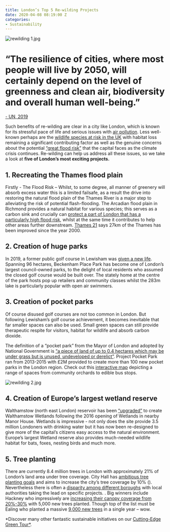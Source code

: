 ```yaml
---
title: London’s Top 5 Re-wilding Projects
date: 2020-04-08 08:19:00 Z
categories:
- Sustainability
---
```


![rewilding 1.jpg](/uploads/rewilding%201.jpg)



# “The resilience of cities, where most people will live by 2050, will certainly depend on the level of greenness and clean air, biodiversity and overall human well-being.” 
[- UN, 2019](https://www.unenvironment.org/news-and-stories/story/rewilding-londons-urban-spaces) 


Such benefits of re-wilding are clear in a city like London, which is known for its stressful pace of life and serious issues with [air pollution](https://www.theguardian.com/environment/2015/jul/15/nearly-9500-people-die-each-year-in-london-because-of-air-pollution-study). Less well-known perhaps are the [wildlife species at risk in the UK](https://friendsoftheearth.uk/nature/ipbes-biodiversity-report-friends-earth-calls-uk-government-step-avoid-catastrophic-nature) with habitat loss remaining a significant contributing factor as well as the genuine concerns about the potential [“great flood risk”](https://www.independent.co.uk/news/uk/home-news/london-flood-risk-map-shows-areas-of-the-capital-most-in-danger-10039405.html) that the capital faces as the climate crisis continues. Re-wilding can help us address all these issues, so we take a look at **five of London’s most exciting projects.**




## 1. Recreating the Thames flood plain

Firstly - The Flood Risk – Whilst, to some degree, all manner of greenery will absorb excess water this is a limited failsafe, as a result the drive into restoring the natural flood plain of the Thames River is a major step to alleviating the risk of potential flash-flooding. The Arcadian flood plain in Richmond provides a natural habitat for various species; this serves as a carbon sink and crucially can [protect a part of London that has a particularly high flood risk](https://www.theguardian.com/environment/2020/feb/27/rewilding-project-aims-give-thames-flood-plain-back), whilst at the same time it contributes to help other areas further downstream. [Thames 21](https://www.thames21.org.uk/joinacampaign/londonriversweek/rewilding-londons-rivers/) says 27km of the Thames has been improved since the year 2000. 


## 2. Creation of huge parks 

In 2019, a former public golf course in Lewisham was [given a new life](https://www.theguardian.com/travel/2019/jul/19/beckenham-place-park-lewisham-london-lake-woods-rewilding). Spanning 96 hectares, Beckenham Place Park has become one of London’s largest council-owned parks, to the delight of local residents who assumed the closed golf course would be built over. The stately home at the centre of the park hosts pop up retailers and community classes whilst the 283m lake is particularly popular with open air swimmers.

## 3. Creation of pocket parks

Of course disused golf courses are not too common in London. But following Lewisham’s golf course achievement, it becomes inevitable that far smaller spaces can also be used. Small green spaces can still provide therapeutic respite for visitors, habitat for wildlife and absorb carbon dioxide.

The definition of a “pocket park” from the Mayor of London and adopted by National Government is [“a piece of land of up to 0.4 hectares which may be under grass but is unused, undeveloped or derelict”](https://assets.publishing.service.gov.uk/government/uploads/system/uploads/attachment_data/file/528874/Pocket_Parks_Prospectus_Archived.pdf). Project Pocket Park ran from 2013-2015 with £2M provided to create more than 100 new pocket parks in the London region. Check out this [interactive map](https://www.london.gov.uk/what-we-do/environment/parks-green-spaces-and-biodiversity/pocket-parks-map) depicting a range of spaces from community orchards to edible bus stops. 

![rewilding 2.jpg](/uploads/rewilding%202.jpg)


## 4. Creation of Europe’s largest wetland reserve

Walthamstow (north east London) reservoir has been [“upgraded”](https://architectureforlondon.com/news/rewilding-london/) to create Walthamstow Wetlands following the 2016 opening of Wetlands in nearby Manor House. Wetlands is impressive - not only does the site provide 3.5 million Londoners with drinking water but it has now been re-designed to give more of the capital’s citizens easy access to the natural environment. Europe’s largest Wetland reserve also provides much-needed wildlife habitat for bats, foxes, nesting birds and much more. 


## 5. Tree planting

There are currently 8.4 million trees in London with approximately 21% of London’s land area under tree coverage. City Hall has [ambitious tree planting goals](https://www.london.gov.uk/what-we-do/environment/parks-green-spaces-and-biodiversity/trees-and-woodlands) and aims to increase the city’s tree coverage by 10% (). Nevertheless there is often a [disparity among different boroughs](https://www.homesandproperty.co.uk/property-news/buying/new-homes/londons-most-ecofriendly-boroughs-ealing-bromley-and-croydon-top-list-of-capitals-greenest-areas-a135216.html) with local authorities taking the lead on specific projects. . Big winners include Hackney who impressively are [increasing their canopy coverage from 20%-30%](https://www.prolandscapermagazine.com/5000-new-street-trees-to-be-planted-in-hackney/) with 5,000 new trees planted. Though top of the list must be Ealing who planted a massive [9,000 new trees](http://ealingnewsextra.co.uk/features/tree-planting/) in a single year – wow.

*Discover many other fantastic sustainable initiatives on our [Cutting-Edge Green Tour*](https://www.insiderlondon.com/london/educational-tours/sustainable-london-architecture-tour/).
